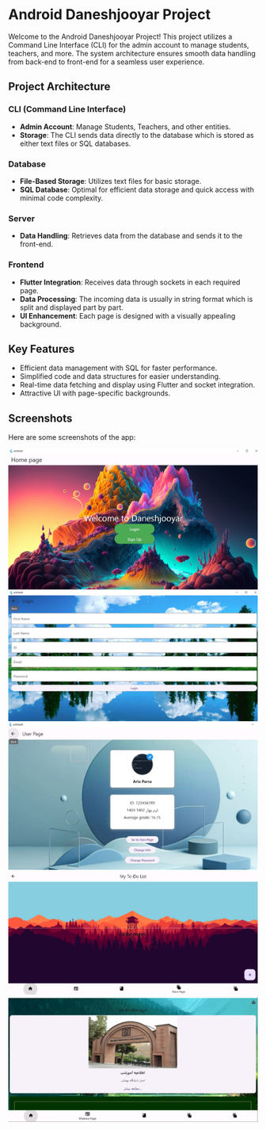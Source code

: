 # Android Daneshjooyar Project

Welcome to the Android Daneshjooyar Project! This project utilizes a Command Line Interface (CLI) for the admin account to manage students, teachers, and more. The system architecture ensures smooth data handling from back-end to front-end for a seamless user experience.

## Project Architecture

### CLI (Command Line Interface)
- **Admin Account**: Manage Students, Teachers, and other entities.
- **Storage**: The CLI sends data directly to the database which is stored as either text files or SQL databases.

### Database
- **File-Based Storage**: Utilizes text files for basic storage.
- **SQL Database**: Optimal for efficient data storage and quick access with minimal code complexity.

### Server
- **Data Handling**: Retrieves data from the database and sends it to the front-end.

### Frontend
- **Flutter Integration**: Receives data through sockets in each required page.
- **Data Processing**: The incoming data is usually in string format which is split and displayed part by part.
- **UI Enhancement**: Each page is designed with a visually appealing background.

## Key Features
- Efficient data management with SQL for faster performance.
- Simplified code and data structures for easier understanding.
- Real-time data fetching and display using Flutter and socket integration.
- Attractive UI with page-specific backgrounds.

## Screenshots

Here are some screenshots of the app:

![Screenshot 1](./screenshots/sc1.JPG)
![Screenshot 2](./screenshots/sc2.JPG)
![Screenshot 3](./screenshots/sc3.JPG)
![Screenshot 4](./screenshots/sc4.JPG)
![Screenshot 5](./screenshots/sc5.JPG)


